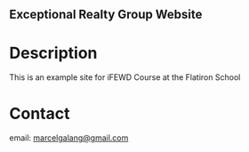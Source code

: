 Exceptional Realty Group Website
---

# Description

This is an example site for iFEWD Course at the Flatiron School

# Contact

email: marcelgalang@gmail.com
